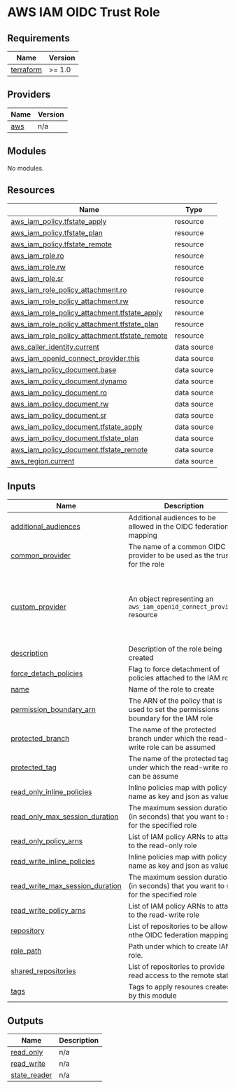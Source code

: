 # AWS IAM OIDC Trust Role

## Requirements

| Name | Version |
|------|---------|
| <a name="requirement_terraform"></a> [terraform](#requirement\_terraform) | >= 1.0 |

## Providers

| Name | Version |
|------|---------|
| <a name="provider_aws"></a> [aws](#provider\_aws) | n/a |

## Modules

No modules.

## Resources

| Name | Type |
|------|------|
| [aws_iam_policy.tfstate_apply](https://registry.terraform.io/providers/hashicorp/aws/latest/docs/resources/iam_policy) | resource |
| [aws_iam_policy.tfstate_plan](https://registry.terraform.io/providers/hashicorp/aws/latest/docs/resources/iam_policy) | resource |
| [aws_iam_policy.tfstate_remote](https://registry.terraform.io/providers/hashicorp/aws/latest/docs/resources/iam_policy) | resource |
| [aws_iam_role.ro](https://registry.terraform.io/providers/hashicorp/aws/latest/docs/resources/iam_role) | resource |
| [aws_iam_role.rw](https://registry.terraform.io/providers/hashicorp/aws/latest/docs/resources/iam_role) | resource |
| [aws_iam_role.sr](https://registry.terraform.io/providers/hashicorp/aws/latest/docs/resources/iam_role) | resource |
| [aws_iam_role_policy_attachment.ro](https://registry.terraform.io/providers/hashicorp/aws/latest/docs/resources/iam_role_policy_attachment) | resource |
| [aws_iam_role_policy_attachment.rw](https://registry.terraform.io/providers/hashicorp/aws/latest/docs/resources/iam_role_policy_attachment) | resource |
| [aws_iam_role_policy_attachment.tfstate_apply](https://registry.terraform.io/providers/hashicorp/aws/latest/docs/resources/iam_role_policy_attachment) | resource |
| [aws_iam_role_policy_attachment.tfstate_plan](https://registry.terraform.io/providers/hashicorp/aws/latest/docs/resources/iam_role_policy_attachment) | resource |
| [aws_iam_role_policy_attachment.tfstate_remote](https://registry.terraform.io/providers/hashicorp/aws/latest/docs/resources/iam_role_policy_attachment) | resource |
| [aws_caller_identity.current](https://registry.terraform.io/providers/hashicorp/aws/latest/docs/data-sources/caller_identity) | data source |
| [aws_iam_openid_connect_provider.this](https://registry.terraform.io/providers/hashicorp/aws/latest/docs/data-sources/iam_openid_connect_provider) | data source |
| [aws_iam_policy_document.base](https://registry.terraform.io/providers/hashicorp/aws/latest/docs/data-sources/iam_policy_document) | data source |
| [aws_iam_policy_document.dynamo](https://registry.terraform.io/providers/hashicorp/aws/latest/docs/data-sources/iam_policy_document) | data source |
| [aws_iam_policy_document.ro](https://registry.terraform.io/providers/hashicorp/aws/latest/docs/data-sources/iam_policy_document) | data source |
| [aws_iam_policy_document.rw](https://registry.terraform.io/providers/hashicorp/aws/latest/docs/data-sources/iam_policy_document) | data source |
| [aws_iam_policy_document.sr](https://registry.terraform.io/providers/hashicorp/aws/latest/docs/data-sources/iam_policy_document) | data source |
| [aws_iam_policy_document.tfstate_apply](https://registry.terraform.io/providers/hashicorp/aws/latest/docs/data-sources/iam_policy_document) | data source |
| [aws_iam_policy_document.tfstate_plan](https://registry.terraform.io/providers/hashicorp/aws/latest/docs/data-sources/iam_policy_document) | data source |
| [aws_iam_policy_document.tfstate_remote](https://registry.terraform.io/providers/hashicorp/aws/latest/docs/data-sources/iam_policy_document) | data source |
| [aws_region.current](https://registry.terraform.io/providers/hashicorp/aws/latest/docs/data-sources/region) | data source |

## Inputs

| Name | Description | Type | Default | Required |
|------|-------------|------|---------|:--------:|
| <a name="input_additional_audiences"></a> [additional\_audiences](#input\_additional\_audiences) | Additional audiences to be allowed in the OIDC federation mapping | `list(string)` | `[]` | no |
| <a name="input_common_provider"></a> [common\_provider](#input\_common\_provider) | The name of a common OIDC provider to be used as the trust for the role | `string` | `""` | no |
| <a name="input_custom_provider"></a> [custom\_provider](#input\_custom\_provider) | An object representing an `aws_iam_openid_connect_provider` resource | <pre>object({<br>    url                    = string<br>    audiences              = list(string)<br>    subject_reader_mapping = string<br>    subject_branch_mapping = string<br>    subject_tag_mapping    = string<br>  })</pre> | `null` | no |
| <a name="input_description"></a> [description](#input\_description) | Description of the role being created | `string` | n/a | yes |
| <a name="input_force_detach_policies"></a> [force\_detach\_policies](#input\_force\_detach\_policies) | Flag to force detachment of policies attached to the IAM role. | `bool` | `null` | no |
| <a name="input_name"></a> [name](#input\_name) | Name of the role to create | `string` | n/a | yes |
| <a name="input_permission_boundary_arn"></a> [permission\_boundary\_arn](#input\_permission\_boundary\_arn) | The ARN of the policy that is used to set the permissions boundary for the IAM role | `string` | `null` | no |
| <a name="input_protected_branch"></a> [protected\_branch](#input\_protected\_branch) | The name of the protected branch under which the read-write role can be assumed | `string` | `"main"` | no |
| <a name="input_protected_tag"></a> [protected\_tag](#input\_protected\_tag) | The name of the protected tag under which the read-write role can be assume | `string` | `"*"` | no |
| <a name="input_read_only_inline_policies"></a> [read\_only\_inline\_policies](#input\_read\_only\_inline\_policies) | Inline policies map with policy name as key and json as value. | `map(string)` | `{}` | no |
| <a name="input_read_only_max_session_duration"></a> [read\_only\_max\_session\_duration](#input\_read\_only\_max\_session\_duration) | The maximum session duration (in seconds) that you want to set for the specified role | `number` | `null` | no |
| <a name="input_read_only_policy_arns"></a> [read\_only\_policy\_arns](#input\_read\_only\_policy\_arns) | List of IAM policy ARNs to attach to the read-only role | `list(string)` | `[]` | no |
| <a name="input_read_write_inline_policies"></a> [read\_write\_inline\_policies](#input\_read\_write\_inline\_policies) | Inline policies map with policy name as key and json as value. | `map(string)` | `{}` | no |
| <a name="input_read_write_max_session_duration"></a> [read\_write\_max\_session\_duration](#input\_read\_write\_max\_session\_duration) | The maximum session duration (in seconds) that you want to set for the specified role | `number` | `null` | no |
| <a name="input_read_write_policy_arns"></a> [read\_write\_policy\_arns](#input\_read\_write\_policy\_arns) | List of IAM policy ARNs to attach to the read-write role | `list(string)` | `[]` | no |
| <a name="input_repository"></a> [repository](#input\_repository) | List of repositories to be allowed i nthe OIDC federation mapping | `string` | n/a | yes |
| <a name="input_role_path"></a> [role\_path](#input\_role\_path) | Path under which to create IAM role. | `string` | `null` | no |
| <a name="input_shared_repositories"></a> [shared\_repositories](#input\_shared\_repositories) | List of repositories to provide read access to the remote state | `list(string)` | `[]` | no |
| <a name="input_tags"></a> [tags](#input\_tags) | Tags to apply resoures created by this module | `map(string)` | `{}` | no |

## Outputs

| Name | Description |
|------|-------------|
| <a name="output_read_only"></a> [read\_only](#output\_read\_only) | n/a |
| <a name="output_read_write"></a> [read\_write](#output\_read\_write) | n/a |
| <a name="output_state_reader"></a> [state\_reader](#output\_state\_reader) | n/a |
